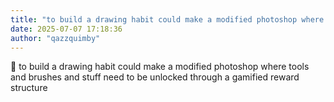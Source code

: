 ```yaml
---
title: "to build a drawing habit could make a modified photoshop where tools and brushes and"
date: 2025-07-07 17:18:36
author: "qazzquimby"
---
```


💭 to build a drawing habit could make a modified photoshop where tools and brushes and stuff need to be unlocked through a gamified reward structure